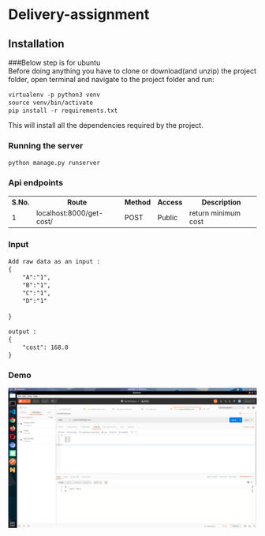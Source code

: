 # Delivery-assignment

 ## Installation

###Below step is for ubuntu <br/>
   Before doing anything you have to clone or download(and unzip) the project folder, open terminal and navigate to the project folder and run:

   ```
   virtualenv -p python3 venv
   source venv/bin/activate
   pip install -r requirements.txt
  
   ```

   This will install all the dependencies required by the project.


### Running the server

```
python manage.py runserver

```


### Api endpoints

   <table>
   	<tr>
   		<th>S.No.</th>
   		<th>Route</th>
   		<th>Method</th>
   		<th>Access</th>
   		<th>Description</th>
   	</tr>	
	<tr>
   	   <td>1</td>
           <td>localhost:8000/get-cost/</td>
           <td>POST</td>
           <td>Public</td>
           <td>return minimum cost</td>
   	</tr>
   </table>



### Input


```
Add raw data as an input :
{
	"A":"1",
	"B":"1",
	"C":"1",
	"D":"1"

}
```
```
output : 
{
    "cost": 168.0
}
```

### Demo
   ![img1](./demo/demo.png) <br>
